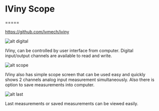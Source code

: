 # IViny Scope
=====

https://github.com/ivmech/iviny

![alt digital](https://raw.githubusercontent.com/ivmech/iviny/master/images/scope/01.png)

IViny, can be controlled by user interface from computer. Digital input/output channels are available to read and write.

![alt scope](https://raw.githubusercontent.com/ivmech/iviny/master/images/scope/02.png)

IViny also has simple scope screen that can be used easy and quickly shows 2 channels analog input measurement simultaneously. Also there is option to save measurements into computer.

![alt last](https://raw.githubusercontent.com/ivmech/iviny/master/images/scope/03.png)

Last measurements or saved measurements can be viewed easily.
